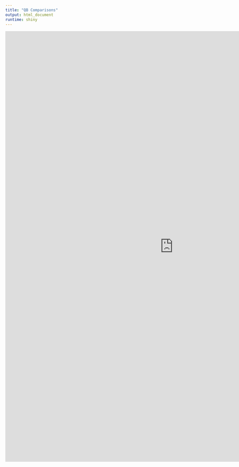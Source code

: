 ```yaml
---
title: "QB Comparisons"
output: html_document
runtime: shiny
---
```


<iframe width="1050" height="1350" scrolling="no" frameborder="no" style="float:left" src="https://cromwell421.shinyapps.io/qb_comparison/"> </iframe>
